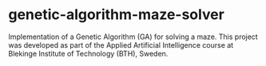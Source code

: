 # genetic-algorithm-maze-solver
Implementation of a Genetic Algorithm (GA) for solving a maze. This project  was developed as part of the Applied Artificial Intelligence course at Blekinge Institute of Technology (BTH), Sweden.
